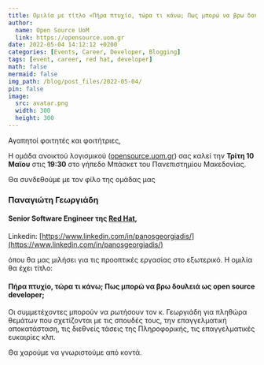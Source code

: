 ```yaml
---
title: Ομιλία με τίτλο «Πήρα πτυχίο, τώρα τι κάνω; Πως μπορώ να βρω δουλειά ως open source developer;»
author:
  name: Open Source UoM
  link: https://opensource.uom.gr
date: 2022-05-04 14:12:12 +0200
categories: [Events, Career, Developer, Blogging]
tags: [event, career, red hat, developer]
math: false
mermaid: false
img_path: /blog/post_files/2022-05-04/
pin: false
image:
  src: avatar.png
  width: 300
  height: 300
---
```


Αγαπητοί φοιτητές και φοιτήτριες,

Η ομάδα ανοικτού λογισμικού ([opensource.uom.gr](http://opensource.uom.gr)) σας καλεί την **Τρίτη 10 Μαϊου** στις **19:30** στο γήπεδο Μπάσκετ του Πανεπιστημίου Μακεδονίας. 

Θα συνδεθούμε με τον φίλο της ομάδας μας  

### Παναγιώτη Γεωργιάδη 
#### Senior Software Engineer της [Red Hat](https://www.redhat.com/),

Linkedin: [https://www.linkedin.com/in/panosgeorgiadis/](https://www.linkedin.com/in/panosgeorgiadis/)

όπου θα μας μιλήσει για τις προοπτικές εργασίας στο εξωτερικό. Η ομιλία θα έχει τίτλο:

#### Πήρα πτυχίο, τώρα τι κάνω; Πως μπορώ να βρω δουλειά ως open source developer;

Οι συμμετέχοντες μπορούν να ρωτήσουν τον κ. Γεωργιάδη για πληθώρα θεμάτων που σχετίζονται με τις σπουδές τους, την επαγγελματική αποκατάσταση, τις διεθνείς τάσεις της Πληροφορικής, τις επαγγελματικές ευκαιρίες κλπ. 

Θα χαρούμε να γνωριστούμε από κοντά.
